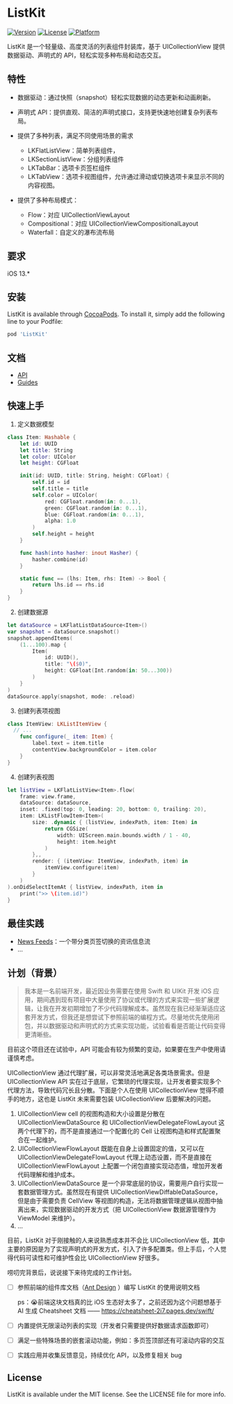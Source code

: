 # ListKit

[![Version](https://img.shields.io/cocoapods/v/ListKit.svg?style=flat)](https://cocoapods.org/pods/ListKit)
[![License](https://img.shields.io/cocoapods/l/ListKit.svg?style=flat)](https://cocoapods.org/pods/ListKit)
[![Platform](https://img.shields.io/cocoapods/p/ListKit.svg?style=flat)](https://cocoapods.org/pods/ListKit)

ListKit 是一个轻量级、高度灵活的列表组件封装库，基于 UICollectionView 提供数据驱动、声明式的 API，轻松实现多种布局和动态交互。

## 特性

- 数据驱动：通过快照（snapshot）轻松实现数据的动态更新和动画刷新。
- 声明式 API：提供直观、简洁的声明式接口，支持更快速地创建复杂列表布局。
- 提供了多种列表，满足不同使用场景的需求

  - LKFlatListView：简单列表组件，
  - LKSectionListView：分组列表组件
  - LKTabBar：选项卡页签栏组件
  - LKTabView：选项卡视图组件，允许通过滑动或切换选项卡来显示不同的内容视图。

- 提供了多种布局模式：

  - Flow：对应 UICollectionViewLayout
  - Compositional：对应 UICollectionViewCompositionalLayout
  - Waterfall：自定义的瀑布流布局

## 要求

iOS 13.*

## 安装

ListKit is available through [CocoaPods](https://cocoapods.org). To install
it, simply add the following line to your Podfile:

```ruby
pod 'ListKit'
```

## 文档

- [API](https://listkit.pages.dev/documentation/listkit)
- [Guides](./docs/guides/zh/README.md)

## 快速上手

1. 定义数据模型

  ```swift
  class Item: Hashable {
      let id: UUID
      let title: String
      let color: UIColor
      let height: CGFloat

      init(id: UUID, title: String, height: CGFloat) {
          self.id = id
          self.title = title
          self.color = UIColor(
              red: CGFloat.random(in: 0...1),
              green: CGFloat.random(in: 0...1),
              blue: CGFloat.random(in: 0...1),
              alpha: 1.0
          )
          self.height = height
      }

      func hash(into hasher: inout Hasher) {
          hasher.combine(id)
      }

      static func == (lhs: Item, rhs: Item) -> Bool {
          return lhs.id == rhs.id
      }
  }
  ```

2. 创建数据源

  ```swift
  let dataSource = LKFlatListDataSource<Item>()
  var snapshot = dataSource.snapshot()
  snapshot.appendItems(
      (1...100).map {
          Item(
              id: UUID(),
              title: "\($0)",
              height: CGFloat(Int.random(in: 50...300))
          )
      }
  )
  dataSource.apply(snapshot, mode: .reload)
  ```

3. 创建列表项视图

  ```swift
  class ItemView: LKListItemView {
    // ...
      func configure(_ item: Item) {
          label.text = item.title
          contentView.backgroundColor = item.color
      }
  }
  ```

4. 创建列表视图

  ```swift
  let listView = LKFlatListView<Item>.flow(
      frame: view.frame,
      dataSource: dataSource,
      inset: .fixed(top: 0, leading: 20, bottom: 0, trailing: 20),
      item: LKListFlowItem<Item>(
          size: .dynamic { (listView, indexPath, item: Item) in
              return CGSize(
                  width: UIScreen.main.bounds.width / 1 - 40,
                  height: item.height
              )
          },,
          render: { (itemView: ItemView, indexPath, item) in
              itemView.configure(item)
          }
      )
  ).onDidSelectItemAt { listView, indexPath, item in
      print(">> \(item.id)")
  }
  ```

## 最佳实践

- [News Feeds](./Example/ListKit/Application/NewsHomeController.swift)：一个带分类页签切换的资讯信息流
- ...

## 计划（背景）

> 我本是一名前端开发，最近因业务需要在使用 Swift 和 UIKit 开发 iOS 应用，期间遇到现有项目中大量使用了协议或代理的方式来实现一些扩展逻辑，让我在开发初期增加了不少代码理解成本。虽然现在我已经渐渐适应这套开发方式，但我还是想尝试下参照前端的编程方式。尽量地优先使用闭包，并以数据驱动和声明式的方式来实现功能，试验看看是否能让代码变得更清晰些。

目前这个项目还在试验中，API 可能会有较为频繁的变动，如果要在生产中使用请谨慎考虑。

UICollectionView 通过代理扩展，可以非常灵活地满足各类场景需求。但是 UICollectionView API 实在过于底层，它繁琐的代理实现，让开发者要实现多个代理方法，导致代码冗长且分散。下面是个人在使用 UICollectionView 觉得不顺手的地方，这也是 ListKit 未来需要包装 UICollectionView 后要解决的问题。

1. UICollectionView cell 的视图构造和大小设置是分散在 UICollectionViewDataSource 和 UICollectionViewDelegateFlowLayout 这两个代理下的，而不是直接通过一个配置化的 Cell 让视图构造和样式配置聚合在一起维护。
2. UICollectionViewFlowLayout 既能在自身上设置固定的值，又可以在 UICollectionViewDelegateFlowLayout 代理上动态设置，而不是直接在 UICollectionViewFlowLayout 上配置一个闭包直接实现动态值，增加开发者代码理解和维护成本。
3. UICollectionViewDataSource 是一个非常底层的协议，需要用户自行实现一套数据管理方式。虽然现在有提供 UICollectionViewDiffableDataSource，但是由于需要负责 CellView 等视图的构造，无法将数据管理逻辑从视图中抽离出来，实现数据驱动的开发方式（把 UICollectionView 数据源管理作为 ViewModel 来维护）。
4. ...

目前，ListKit 对于刚接触的人来说熟悉成本并不会比 UICollectionView 低，其中主要的原因是为了实现声明式的开发方式，引入了许多配置类。但上手后，个人觉得代码可读性和可维护性会比 UICollectionView 好很多。

唠叨完背景后，说说接下来待完成的工作计划。

- [ ] 参照前端的组件库文档（[Ant Design](https://ant.design/components/table-cn) ）编写 ListKit 的使用说明文档

    ps：😭前端这块文档真的比 iOS 生态好太多了，之前还因为这个问题想基于 AI 生成 Cheatsheet 文档 —— https://cheatsheet-2i7.pages.dev/swift/

- [ ] 内置提供无限滚动列表的实现（开发者只需要提供好数据请求函数即可）
- [ ] 满足一些特殊场景的嵌套滚动功能，例如：多页签顶部还有可滚动内容的交互
- [ ] 实践应用并收集反馈意见，持续优化 API，以及修复相关 bug

## License

ListKit is available under the MIT license. See the LICENSE file for more info.
